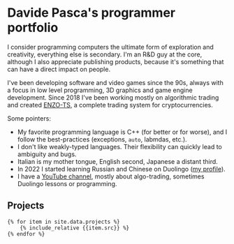 # Davide Pasca's programmer portfolio

I consider programming computers the ultimate form of exploration and creativity, everything else is secondary. I'm an R&D guy at the core, although I also appreciate publishing products, because it's something that can have a direct impact on people.

I've been developing software and video games since the 90s, always with a focus in low level programming, 3D graphics and game engine development. Since 2018 I've been working mostly on algorithmic trading and created [ENZO-TS](https://www.enzobot.com), a complete trading system for cryptocurrencies.

Some pointers:
- My favorite programming language is C++ (for better or for worse), and I follow the best-practices (exceptions, `auto`, labmdas, etc.).
- I don't like weakly-typed languages. Their flexibility can quickly lead to ambiguity and bugs.
- Italian is my mother tongue, English second, Japanese a distant third.
- In 2022 I started learning Russian and Chinese on Duolingo ([my profile](https://www.duolingo.com/profile/TheCrib)).
- I have a [YouTube channel](https://www.youtube.com/c/DavidePasca), mostly about algo-trading, sometimes Duolingo lessons or programming.

## Projects

    {% for item in site.data.projects %}
        {% include_relative {{item.src}} %}
    {% endfor %}


